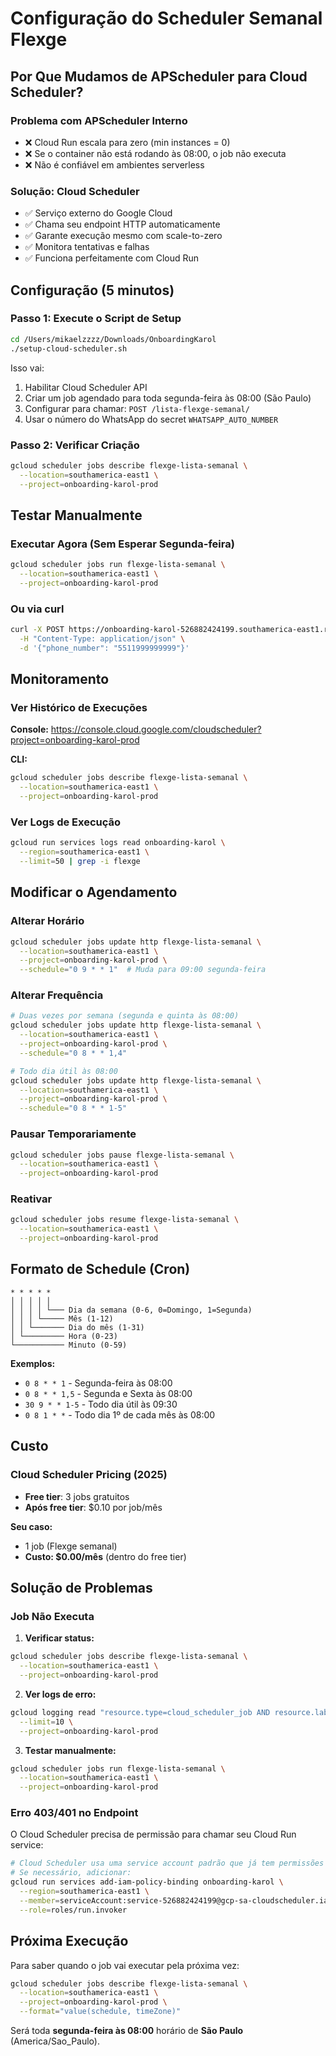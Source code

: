 # Configuração do Scheduler Semanal Flexge

## Por Que Mudamos de APScheduler para Cloud Scheduler?

### Problema com APScheduler Interno
- ❌ Cloud Run escala para zero (min instances = 0)
- ❌ Se o container não está rodando às 08:00, o job não executa
- ❌ Não é confiável em ambientes serverless

### Solução: Cloud Scheduler
- ✅ Serviço externo do Google Cloud
- ✅ Chama seu endpoint HTTP automaticamente
- ✅ Garante execução mesmo com scale-to-zero
- ✅ Monitora tentativas e falhas
- ✅ Funciona perfeitamente com Cloud Run

## Configuração (5 minutos)

### Passo 1: Execute o Script de Setup

```bash
cd /Users/mikaelzzzz/Downloads/OnboardingKarol
./setup-cloud-scheduler.sh
```

Isso vai:
1. Habilitar Cloud Scheduler API
2. Criar um job agendado para toda segunda-feira às 08:00 (São Paulo)
3. Configurar para chamar: `POST /lista-flexge-semanal/`
4. Usar o número do WhatsApp do secret `WHATSAPP_AUTO_NUMBER`

### Passo 2: Verificar Criação

```bash
gcloud scheduler jobs describe flexge-lista-semanal \
  --location=southamerica-east1 \
  --project=onboarding-karol-prod
```

## Testar Manualmente

### Executar Agora (Sem Esperar Segunda-feira)

```bash
gcloud scheduler jobs run flexge-lista-semanal \
  --location=southamerica-east1 \
  --project=onboarding-karol-prod
```

### Ou via curl

```bash
curl -X POST https://onboarding-karol-526882424199.southamerica-east1.run.app/lista-flexge-semanal/ \
  -H "Content-Type: application/json" \
  -d '{"phone_number": "5511999999999"}'
```

## Monitoramento

### Ver Histórico de Execuções

**Console:**
https://console.cloud.google.com/cloudscheduler?project=onboarding-karol-prod

**CLI:**
```bash
gcloud scheduler jobs describe flexge-lista-semanal \
  --location=southamerica-east1 \
  --project=onboarding-karol-prod
```

### Ver Logs de Execução

```bash
gcloud run services logs read onboarding-karol \
  --region=southamerica-east1 \
  --limit=50 | grep -i flexge
```

## Modificar o Agendamento

### Alterar Horário

```bash
gcloud scheduler jobs update http flexge-lista-semanal \
  --location=southamerica-east1 \
  --project=onboarding-karol-prod \
  --schedule="0 9 * * 1"  # Muda para 09:00 segunda-feira
```

### Alterar Frequência

```bash
# Duas vezes por semana (segunda e quinta às 08:00)
gcloud scheduler jobs update http flexge-lista-semanal \
  --location=southamerica-east1 \
  --project=onboarding-karol-prod \
  --schedule="0 8 * * 1,4"

# Todo dia útil às 08:00
gcloud scheduler jobs update http flexge-lista-semanal \
  --location=southamerica-east1 \
  --project=onboarding-karol-prod \
  --schedule="0 8 * * 1-5"
```

### Pausar Temporariamente

```bash
gcloud scheduler jobs pause flexge-lista-semanal \
  --location=southamerica-east1 \
  --project=onboarding-karol-prod
```

### Reativar

```bash
gcloud scheduler jobs resume flexge-lista-semanal \
  --location=southamerica-east1 \
  --project=onboarding-karol-prod
```

## Formato de Schedule (Cron)

```
* * * * *
│ │ │ │ │
│ │ │ │ └─── Dia da semana (0-6, 0=Domingo, 1=Segunda)
│ │ │ └───── Mês (1-12)
│ │ └─────── Dia do mês (1-31)
│ └───────── Hora (0-23)
└─────────── Minuto (0-59)
```

**Exemplos:**
- `0 8 * * 1` - Segunda-feira às 08:00
- `0 8 * * 1,5` - Segunda e Sexta às 08:00
- `30 9 * * 1-5` - Todo dia útil às 09:30
- `0 8 1 * *` - Todo dia 1º de cada mês às 08:00

## Custo

### Cloud Scheduler Pricing (2025)
- **Free tier**: 3 jobs gratuitos
- **Após free tier**: $0.10 por job/mês

**Seu caso:**
- 1 job (Flexge semanal)
- **Custo: $0.00/mês** (dentro do free tier)

## Solução de Problemas

### Job Não Executa

1. **Verificar status:**
```bash
gcloud scheduler jobs describe flexge-lista-semanal \
  --location=southamerica-east1 \
  --project=onboarding-karol-prod
```

2. **Ver logs de erro:**
```bash
gcloud logging read "resource.type=cloud_scheduler_job AND resource.labels.job_id=flexge-lista-semanal" \
  --limit=10 \
  --project=onboarding-karol-prod
```

3. **Testar manualmente:**
```bash
gcloud scheduler jobs run flexge-lista-semanal \
  --location=southamerica-east1 \
  --project=onboarding-karol-prod
```

### Erro 403/401 no Endpoint

O Cloud Scheduler precisa de permissão para chamar seu Cloud Run service:

```bash
# Cloud Scheduler usa uma service account padrão que já tem permissões
# Se necessário, adicionar:
gcloud run services add-iam-policy-binding onboarding-karol \
  --region=southamerica-east1 \
  --member=serviceAccount:service-526882424199@gcp-sa-cloudscheduler.iam.gserviceaccount.com \
  --role=roles/run.invoker
```

## Próxima Execução

Para saber quando o job vai executar pela próxima vez:

```bash
gcloud scheduler jobs describe flexge-lista-semanal \
  --location=southamerica-east1 \
  --project=onboarding-karol-prod \
  --format="value(schedule, timeZone)"
```

Será toda **segunda-feira às 08:00** horário de **São Paulo** (America/Sao_Paulo).

